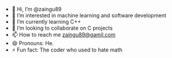 - 👋 Hi, I’m @zaingu89
- 👀 I’m interested in machine learning and software development
- 🌱 I’m currently learning C++
- 💞️ I’m looking to collaborate on C projects
- 📫 How to reach me zaingu89@gamil.com
- 😄 Pronouns: He.
- ⚡ Fun fact: The coder who used to hate math

<!---
zaingu89/zaingu89 is a ✨ special ✨ repository because its `README.md` (this file) appears on your GitHub profile.
You can click the Preview link to take a look at your changes.
--->
